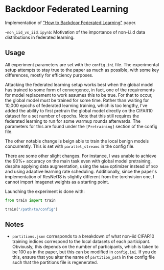 # Backdoor Federated Learning
Implementation of ["How to Backdoor Federated Learning"](https://arxiv.org/abs/1807.00459) paper.


-`non_iid_vs_iid.ipynb`: Motivation of the importance of non-i.i.d data distributions in federated learning.


## Usage
All experiment parameters are set with the `config.ini` file.
The experimental setup attempts to stay true to the paper as much as possible, with some key differences, mostly for efficiency purposes.

Attacking the federated learning setup works best when the global model has trained to some form of convergence, in fact, one of the requirements for 
model replacement to work assumes this to be true. For that to occur, the global model must be trained for some time. Rather than waiting for 10,000 epochs
of federated learning training, which is too lengthy, I've added the ability to first pretrain the global model directly on the CIFAR10 dataset for a 
set number of epochs. Note that this still requires the federated learning to run for some warmup rounds afterwards. The parameters for this are found under
the `[Pretraining]` section of the config file.

The other notable change is beign able to train the local benign models concurrently. This is set with `parallel_streams` in the config file.

There are some other slight changes. For instance, I was unable to achieve the 90%+ accuracy on the main task even with global model pretraining, despite applying 
data augmentation, using the `Adam` optimizer instead of `SGD` and using adaptive learning rate scheduling. Additionally, since the paper's implementation of 
ResNet18 is slightly different from the torchvision one, I cannot import Imagenet weights as a starting point. 

Launching the experiment is done with:
```python
from train import train

train("/path/to/config")
```

## Notes

- `partitions.json` corresponds to a breakdown of what non-iid CIFAR10 training indices correspond to the local datasets of each participant. Obviously, this depends on the number of participants, which is taken to be 100 as in the paper, but this can be modified in `config.ini`. If you do this, ensure that you alter the name of `partition_path` in the config file such that the partitions file is regenerated. 
